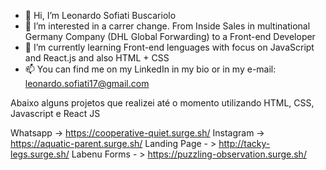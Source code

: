 - 👋 Hi, I’m Leonardo Sofiati Buscariolo
- 👀 I’m interested in a carrer change. From Inside Sales in multinational Germany Company (DHL Global Forwarding) to a Front-end Developer
- 🌱 I’m currently learning Front-end lenguages with focus on JavaScript and React.js and also HTML + CSS
- 📫 You can find me on my LinkedIn in my bio or in my e-mail: leonardo.sofiati17@gmail.com

Abaixo alguns projetos que realizei até o momento utilizando HTML, CSS, Javascript e React JS

Whatsapp -> https://cooperative-quiet.surge.sh/
Instagram -> https://aquatic-parent.surge.sh/
Landing Page - > http://tacky-legs.surge.sh/
Labenu Forms - > https://puzzling-observation.surge.sh/

<!---
LeonardoSofiati/LeonardoSofiati is a ✨ special ✨ repository because its `README.md` (this file) appears on your GitHub profile.
You can click the Preview link to take a look at your changes.
--->
